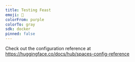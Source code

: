 ```yaml
---
title: Testing Feast
emoji: 🏢
colorFrom: purple
colorTo: gray
sdk: docker
pinned: false
---
```


Check out the configuration reference at https://huggingface.co/docs/hub/spaces-config-reference
